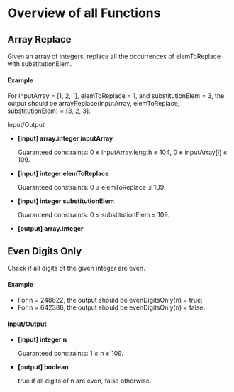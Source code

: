 # Overview of all Functions

## Array Replace

Given an array of integers, replace all the occurrences of elemToReplace with substitutionElem.

#### Example

For inputArray = [1, 2, 1], elemToReplace = 1, and substitutionElem = 3, the output should be
arrayReplace(inputArray, elemToReplace, substitutionElem) = [3, 2, 3].

Input/Output

* **[input] array.integer inputArray**

  Guaranteed constraints:
  0 ≤ inputArray.length ≤ 104,
  0 ≤ inputArray[i] ≤ 109.

* **[input] integer elemToReplace**

  Guaranteed constraints:
  0 ≤ elemToReplace ≤ 109.

* **[input] integer substitutionElem**

  Guaranteed constraints:
  0 ≤ substitutionElem ≤ 109.

* **[output] array.integer**

## Even Digits Only

Check if all digits of the given integer are even.

#### Example

* For n = 248622, the output should be
  evenDigitsOnly(n) = true;
* For n = 642386, the output should be
  evenDigitsOnly(n) = false.
#### Input/Output

* **[input] integer n**

  Guaranteed constraints:
  1 ≤ n ≤ 109.

* **[output] boolean**

  true if all digits of n are even, false otherwise.